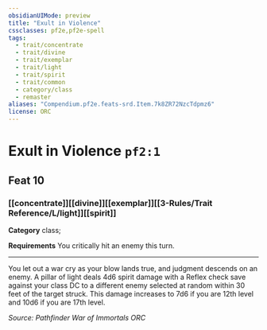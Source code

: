 ```yaml
---
obsidianUIMode: preview
title: "Exult in Violence"
cssclasses: pf2e,pf2e-spell
tags:
  - trait/concentrate
  - trait/divine
  - trait/exemplar
  - trait/light
  - trait/spirit
  - trait/common
  - category/class
  - remaster
aliases: "Compendium.pf2e.feats-srd.Item.7k8ZR72NzcTdpmz6"
license: ORC
---
```

# Exult in Violence `pf2:1`
## Feat 10
### [[concentrate]][[divine]][[exemplar]][[3-Rules/Trait Reference/L/light]][[spirit]]

**Category** class; 




**Requirements** You critically hit an enemy this turn.

* * *

You let out a war cry as your blow lands true, and judgment descends on an enemy. A pillar of light deals 4d6 spirit damage with a Reflex check save against your class DC to a different enemy selected at random within 30 feet of the target struck. This damage increases to 7d6 if you are 12th level and 10d6 if you are 17th level.

*Source: Pathfinder War of Immortals*
*ORC*